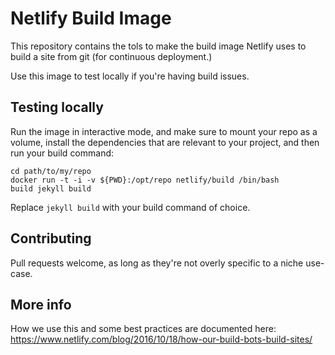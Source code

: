 # Netlify Build Image

This repository contains the tols to make the build image Netlify uses to build a site from git (for continuous deployment.)

Use this image to test locally if you're having build issues.

## Testing locally

Run the image in interactive mode, and make sure to mount your repo as a volume, install
the dependencies that are relevant to your project, and then run your build command:

```
cd path/to/my/repo
docker run -t -i -v ${PWD}:/opt/repo netlify/build /bin/bash
build jekyll build
```

Replace `jekyll build` with your build command of choice.

## Contributing

Pull requests welcome, as long as they're not overly specific to a niche use-case.

## More info

How we use this and some best practices are documented here: https://www.netlify.com/blog/2016/10/18/how-our-build-bots-build-sites/
